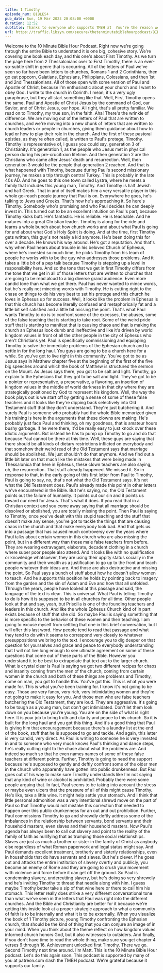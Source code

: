 ```yaml
---
title: 1 Timothy
episode_num: BIBLE54
pub_date: Sun, 19 Mar 2023 20:08:00 +0000
duration: 12:52
subtitle: Thanks to everyone who supports TMBH at  You're the reason we can all do this together!  Music written and performed by 
url: https://traffic.libsyn.com/secure/thetenminutebiblehourpodcast/BIBLE54_-_1_Timothy.mp3
---
```


 Welcome to the 10 Minute Bible Hour Podcast. Right now we're going through the entire Bible to understand it is one big, cohesive story. We're covering one book each day, and this one's about First Timothy. As we turn the page here from 2 Thessalonians over to First Timothy, there is an ever-so-subtle shift in genre that is occurring. All of the letters of Paul we've seen so far have been letters to churches, Romans 1 and 2 Corinthians, then go eat popcorn, Galatians, Ephesians, Philippians, Colossians, and then 1st and 2nd Thessalonians. All of those open with some version of Paul and Apostle of Christ, because I'm enthusiastic about your church and I want to obey God. I write to the church in Corinth. I mean, it's a very ugly paraphrase, but they all start something like that. Well, First Timothy opens the same. Paul and Apostle of Christ Jesus by the command of God, our Savior, and of Christ Jesus, our hope. All right, that's all pretty familiar. We read on to Timothy, my true son, in the faith. Aha! There's the wrinkle of difference. We are moving out of the letters of Paul that are written to churches, and we're moving into a new chunk of letters that are written to church leaders or people in churches, giving them guidance about how to lead or how to play their role in the church. And the first of these pastoral epistles, as they're often called, is written to Paul's protege, Timothy. Timothy is representative of, I guess you could say, generation 3 of Christianity. It's generation 1, as the people who Jesus met in physical person during his pre-crucifixion lifetime. And then generation 2 are the Christians who came after Jesus' death and resurrection. Well, then generation 3 would be the people that generation 2 reached. And that is what happened with Timothy, because during Paul's second missionary journey, he makes a trip through central Turkey. This is probably in the late 40s AD. And he goes to this one town called Lystra, where he meets a family that includes this young man, Timothy. And Timothy is half Jewish and half Greek. That in and of itself makes him a very versatile player in this whole go-reach people journey that Paul is on. Everywhere he goes, he's talking to Jews and Greeks. That's how he's approaching it. So here's Timothy. Somebody who's promising and who Paul decides he can deeply invest in. This turned out to be an excellent intuition on Paul's part, because Timothy kicks butt. He's fantastic. He is reliable. He is teachable. And he matures into a great Christian leader. Timothy is along for the ride and learns a whole bunch about how church works and about what Paul is going for and about what God's Holy Spirit is doing. And at the time, first Timothy gets written, this guy's not really a kid anymore. He's been doing this for over a decade. He knows his way around. He's got a reputation. And that's why when Paul hears about trouble in his beloved Church of Ephesus, where he's invested so much time, he picks Timothy from his team of people he works with to be the guy who addresses those problems. And it takes a little bit of a pep talk because Timothy is stepping up a level in responsibility here. And so the tone that we get in first Timothy differs from the tone that we get in all of those letters that are written to churches that are going to be read aloud to a big diverse grand audience. Even more candid tone than what we get there. Paul has never wanted to mince words, but he's really not minceing words with Timothy. He is cutting right to the chase on things to do his very best to set his protege and this church he loves in Ephesus up for success. Well, it looks like the problem in Ephesus is that this church has become literally confused and metaphorically fat and a little bit self satisfied and a little bit missing the point. That's what Paul wants Timothy to do is to confront some of the excesses, the abuses, some of the false teaching that is starting to take root. Some of the weird pride stuff that is starting to manifest that is causing chaos and that is making the church an Ephesus look dumb and ineffective and like it's driven by world kingdom values in front of all the other people in the city of Ephesus who aren't Christians yet. Paul is specifically commissioning and equipping Timothy to solve the immediate problems of the Ephesian church and to settle in for the long haul. You guys are going to be a church here for a while. So you've got to live right in this community. You've got to be as Jesus says in Matthew chapter five at the beginning of the first of the five big speeches around which the book of Matthew is structured the sermon on the Mount. As Jesus says there, you got to be salt and light. Timothy, go explain to the Ephesians that they got to be salt and light. They've got to be a pointer or representative, a preservative, a flavoring, an insertion of kingdom values in the middle of world darkness in that city where they are strategically positioned by God to represent his kingdom. Well, the way the book plays out is we start off by getting a sense of some of these false teachers and it looks like they're dipping back selectively into Old Testament stuff that they don't understand. They're just butchering it. And surely Paul is someone who probably had the whole Bible memorized given his training is here in the arguments that these clowns are making. He's probably just face Paul and thinking, oh my goodness, that is amateur hours bushy garbage. If he were there, it'd be really easy to just knock over these idiotic arguments. But instead he has to pump up Timothy to go and do that because Paul cannot be there at this time. Well, these guys are saying that there should be all kinds of dietary restrictions inflicted on everybody and that somehow their weird read of the Old Testament says that marriage should be abolished. We just shouldn't do that anymore. And we find out a little bit later on that much like the mistakes that were being made in Thessalonica that here in Ephesus, these clown teachers are also saying, oh, the resurrection. That stuff already happened. We missed it. So in response to that, in the early going of this first letter from Paul to Timothy, Paul is going to say, no, that's not what the Old Testament says. It's not what the Old Testament does. Paul's already made this point in other letters we've encountered in the Bible. But he's saying, no, the Old Testament points out the failure of humanity. It points out our sin and it points us toward our need for Jesus. That's what it does. If you read that in a Christian context and you come away saying that all marriage should be dissolved or abolished, you are totally missing the point. Then Paul is saying to Timothy, once you've dealt with this stupid teaching and the stuff that doesn't make any sense, you've got to tackle the things that are causing chaos in the church and that make everybody look bad. And that gets us into a passage that has caused much controversy over the years where Paul talks about certain women in this church who are also missing the point, but in a different way than those male false teachers from before. They are wearing extravagant, elaborate, decadent clothing in a church where super poor people also attend. And it looks like with no qualification or knowledge whatsoever, they are using their uppity status socially in the community and their wealth as a justification to go up to the front and teach people whatever their ideas are. And those are also destructive and missing the point. So Paul says a bunch of stuff about how he doesn't allow women to teach. And he supports this position he holds by pointing back to imagery from the garden and the sin of Adam and Eve and how that all unfolded. Through the years, people have looked at this passage and said, the language of the text is clear. This is universal. What Paul is telling Timothy to do is how it is supposed to be in all churches for all time. Other people look at that and say, yeah, but Priscilla is one of the founding teachers and leaders in this church. And like the whole Ephesus Church kind of in part exists because of stuff that she did. So maybe Paul is saying something that is more specific to the behavior of these women and their teaching. I am going to excuse myself from settling that one in this brief conversation, but I will offer this last word. How people tend to read that passage and what they tend to do with it seems to correspond very closely to whatever presuppositions we bring to the text. I encourage you to dig deeper on that question for yourselves and grace and peace to everybody understanding that I will not live long enough to see ultimate agreement on some of these questions that come out of these parts of the Bible. However you understand it to be best to extrapolate that text out to the larger church. What is crystal clear is Paul is saying we got two different recipes for chaos and insanity coming from the men of the church, coming from certain women in the church and both of these things are problems and Timothy, come on man, you got to handle this. You've got this. This is what you were made for. This is what you've been training for. I know it's not going to be easy. Those are very fancy, very rich, very intimidating women and they're not going to make it easy for you. And those men who are false teachers butchering the Old Testament, they are loud. They are aggressive. It's going to be tough as a young man, but don't get intimidated. Don't let them look down on you because you're young. You are on the side of what is right here. It is your job to bring truth and clarity and peace to this church. So it is built for the long haul and you got this thing. And it's a good thing that Paul is giving him that encouragement because there's a laundry list at the end of the book, stuff that he is supposed to go and tackle. And again, this letter is very candid, very direct. As Paul is writing to someone he is very invested in and to someone who very much knows Paul's thinking and dance steps, he's really cutting right to the chase about what the problems are. And indeed so much so that he even names names of some of these false teachers at different points. Further, Timothy is going to need the support because he's supposed to gently and deftly confront some of the older men in the church who apparently have gotten into public drunkenness. But Paul goes out of his way to make sure Timothy understands like I'm not saying that any kind of wine or alcohol is prohibited. Probably there were some people arguing that. In fact, Paul seems to be taking into account the stress or maybe even ulcers that the pressure of all of this might cause Timothy. He's like, take a little wine. It might help settle your stomach. And I think that little personal admonition was a very intentional shrewd move on the part of Paul so that Timothy would not mistake this correction that needed to happen over this public drunkenness for an out and out prohibition. Further, Paul commissions Timothy to go and shrewdly deftly address some of the imbalances in the relationship between servants, bond servants and their household masters, even slaves and their household masters. Now Paul's agenda has always been to call out slavery and point to the reality of the family of faith as nullifying that as trumping those social relationships. Slaves are just as much a brother or sister in the family of Christ as anybody else regardless of what Roman paperwork and legal status might say. And Paul demands excellent treatment, brotherly and sisterly relationships, even in households that do have servants and slaves. But he's clever. If he goes out and attacks the entire institution of slavery overtly and publicly, you become an enemy of Rome and they are going to crush your movement with violence and force before it can get off the ground. So Paul is condemning slavery, undercutting slavery, but he's doing so very shrewdly and he's inviting Timothy to thread that needle along with him. I guess maybe Timothy better take a sip of that wine here or there to call him his stomach. This letter really does strike a very different conversational tone than what we've seen in the letters that Paul was right into the different churches. And the Bible and Christianity are better for it because we're getting this inside look at a proper strategic approach to what a community of faith is to be internally and what it is to be externally. When you visualize the book of 1 Timothy picture, young Timothy confronting the Ephesian church, that should be the kind of thing that you can conjure an image of in your mind. When you think about the theme reflect on how kingdom values informed church honors God, but it also witnesses to outsiders. And finally, if you don't have time to read the whole thing, make sure you get chapter 4 verses 6 through 16. Achievement unlocked first Timothy. There we go. Second Timothy next time around. I'm Matt. This is the 10 Minute Bible Hour podcast. Let's do this again soon. This podcast is supported by many of you at patreon.com slash the TMBH podcast. We're grateful because it supports our family.